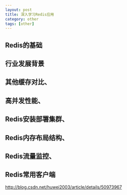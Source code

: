 ```yaml
---
layout: post
title: 深入学习Redis应用
category: other
tags: [other]
---
```


## Redis的基础

## 行业发展背景

## 其他缓存对比、
## 高并发性能、
## Redis安装部署集群、
## Redis内存布局结构、
## Redis流量监控、
## Redis常用客户端



http://blog.csdn.net/huwei2003/article/details/50973967
